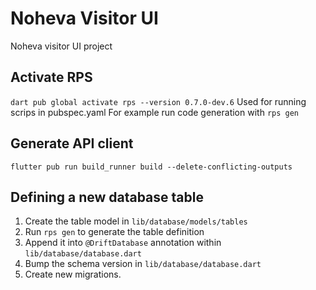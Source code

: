 # Noheva Visitor UI

Noheva visitor UI project

## Activate RPS

`dart pub global activate rps --version 0.7.0-dev.6`
Used for running scrips in pubspec.yaml
For example run code generation with
`rps gen`

## Generate API client
`flutter pub run build_runner build --delete-conflicting-outputs`

## Defining a new database table
  1. Create the table model in `lib/database/models/tables`
  2. Run `rps gen` to generate the table definition
  3. Append it into `@DriftDatabase` annotation within `lib/database/database.dart`
  4. Bump the schema version in `lib/database/database.dart`
  5. Create new migrations.

